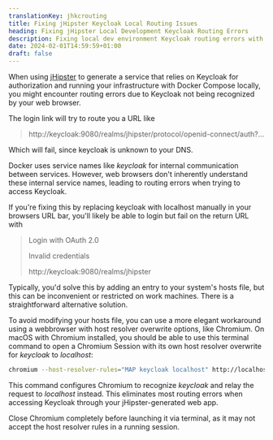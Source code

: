 ```yaml
---
translationKey: jhkcrouting
title: Fixing jHipster Keycloak Local Routing Issues
heading: Fixing jHipster Local Development Keycloak Routing Errors
description: Fixing local dev environment Keycloak routing errors with jHipster by adjusting browser settings
date: 2024-02-01T14:59:59+01:00
draft: false
---
```


When using [jHipster](https://www.jhipster.tech) to generate a service that relies on Keycloak for authorization and running your infrastructure with Docker Compose locally, you might encounter routing errors due to Keycloak not being recognized by your web browser. 

The login link will try to route you a URL like
> http://keycloak:9080/realms/jhipster/protocol/openid-connect/auth?...

Which will fail, since keycloak is unknown to your DNS.

Docker uses service names like *keycloak* for internal communication between services. However, web browsers don't inherently understand these internal service names, leading to routing errors when trying to access Keycloak.

If you're fixing this by replacing keycloak with localhost manually in your browsers URL bar, you'll likely be able to login but fail on the return URL with

> Login with OAuth 2.0
> 
> Invalid credentials
> 
> http://keycloak:9080/realms/jhipster

Typically, you'd solve this by adding an entry to your system's hosts file, but this can be inconvenient or restricted on work machines. There is a straightforward alternative solution.

To avoid modifying your hosts file, you can use a more elegant workaround using a webbrowser with host resolver overwrite options, like Chromium. On macOS with Chromium installed, you should be able to use this terminal command to open a Chromium Session with its own host resolver overwrite for *keycloak* to *localhost*:

```zsh
chromium --host-resolver-rules="MAP keycloak localhost" http://localhost:8081
```

This command configures Chromium to recognize *keycloak* and relay the request to *localhost* instead. This eliminates most routing errors when accessing Keycloak through your jHipster-generated web app.

Close Chromium completely before launching it via terminal, as it may not accept the host resolver rules in a running session.
